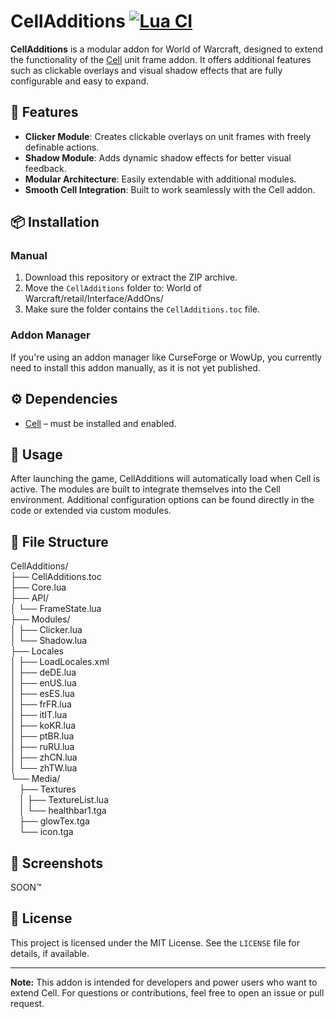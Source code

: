 # CellAdditions  [![Lua CI](https://github.com/Zexylz/CellAdditions/actions/workflows/lua.yml/badge.svg)](https://github.com/Zexylz/CellAdditions/actions/workflows/lua.yml)

**CellAdditions** is a modular addon for World of Warcraft, designed to extend the functionality of the [Cell](https://www.curseforge.com/wow/addons/cell) unit frame addon. It offers additional features such as clickable overlays and visual shadow effects that are fully configurable and easy to expand.

## 🔧 Features

- **Clicker Module**: Creates clickable overlays on unit frames with freely definable actions.
- **Shadow Module**: Adds dynamic shadow effects for better visual feedback.
- **Modular Architecture**: Easily extendable with additional modules.
- **Smooth Cell Integration**: Built to work seamlessly with the Cell addon.

## 📦 Installation

### Manual

1. Download this repository or extract the ZIP archive.
2. Move the `CellAdditions` folder to:   World of Warcraft/retail/Interface/AddOns/
3. Make sure the folder contains the `CellAdditions.toc` file.

### Addon Manager

If you're using an addon manager like CurseForge or WowUp, you currently need to install this addon manually, as it is not yet published.

## ⚙️ Dependencies

- [Cell](https://www.curseforge.com/wow/addons/cell) – must be installed and enabled.

## 🧪 Usage

After launching the game, CellAdditions will automatically load when Cell is active. The modules are built to integrate themselves into the Cell environment. Additional configuration options can be found directly in the code or extended via custom modules.

## 📁 File Structure
CellAdditions/<br/>
├── CellAdditions.toc<br/>
├── Core.lua<br/>
├── API/<br/>
│ └── FrameState.lua<br/>
├── Modules/<br/>
│ ├── Clicker.lua<br/>
│ └── Shadow.lua<br/>
├── Locales<br/>
│ ├── LoadLocales.xml<br/>
│ ├── deDE.lua<br/>
│ ├── enUS.lua<br/>
│ ├── esES.lua<br/>
│ ├── frFR.lua<br/>
│ ├── itIT.lua<br/>
│ ├── koKR.lua<br/>
│ ├── ptBR.lua<br/>
│ ├── ruRU.lua<br/>
│ ├── zhCN.lua<br/>
│ └── zhTW.lua<br/>
└── Media/<br/>
&ensp;&ensp;├── Textures<br/>
&ensp;&ensp;│ ├── TextureList.lua<br/>
&ensp;&ensp;│ └── healthbar1.tga<br/>
‎&ensp;&ensp;├── glowTex.tga<br/>
‎&ensp;&ensp;└── icon.tga

## 📸 Screenshots

SOON™

## 📜 License

This project is licensed under the MIT License. See the `LICENSE` file for details, if available.

---

**Note:** This addon is intended for developers and power users who want to extend Cell. For questions or contributions, feel free to open an issue or pull request.
